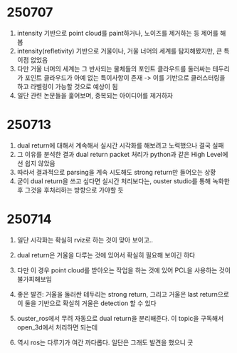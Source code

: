 # 250707
1. intensity 기반으로 point cloud를 paint하거나, 노이즈를 제거하는 등 제어를 해봄
2. intensity(refletivity) 기반으로 거울이나, 거울 너머의 세계를 탐지해봤지만, 큰 특이점 없었음
3. 다만 거울 너머의 세계는 그 반사되는 물체들의 포인트 클라우드를 둘러싸는 테두리가 포인트 클라우드가 아예 없는 특이사항이 존재 -> 이를 기반으로 클러스터링을 하고 라벨링이 가능할 것으로 예상이 됨
4. 일단 관련 논문들을 훑어보며, 중복되는 아이디어를 제거하자

# 250713

1. dual return에 대해서 계속해서 실시간 시각화를 해보려고 노력했으나 결국 실패
2. 그 이유를 분석한 결과 dual return packet 처리가 python과 같은 High Level에선 쉽지 않았음
3. 따라서 결과적으로 parsing을 계속 시도해도 strong return만 들어오는 상황
4. 굳이 dual return을 쓰고 싶다면 실시간 처리보다는, ouster studio를 통해 녹화한 후 그것을 후처리하는 방향으로 가야할 듯

# 250714

1. 일단 시각화는 확실히 rviz로 하는 것이 맞아 보이고..
2. dual return은 거울을 다루는 것에 있어서 확실히 필요해 보이긴 하다
3. 다만 이 경우 point cloud를 받아오는 작업을 하는 것에 있어 PCL을 사용하는 것이 불가피해보임
4. 좋은 발견: 거울을 둘러싼 테두리는 strong return, 그리고 거울은 last return으로 이 둘을 기반으로 확실히 거울은 detection 할 수 있다

5. ouster_ros에서 무려 자동으로 dual return을 분리해준다. 이 topic을 구독해서 open_3d에서 처리하면 되는데
6. 역시 ros는 다루기가 여간 까다롭다. 일단은 그래도 발견을 했으니 굿
